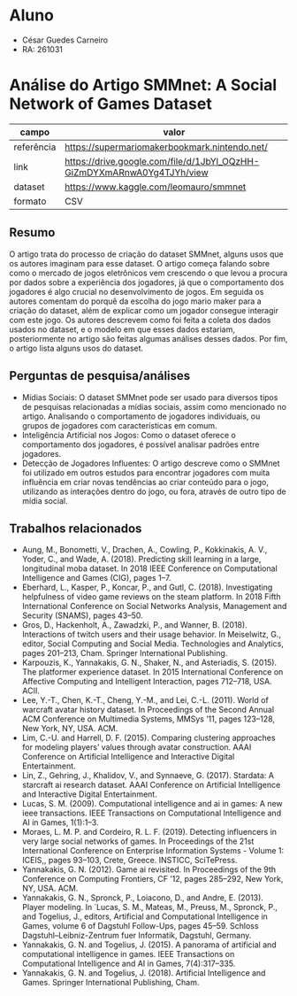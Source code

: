 # Aluno
* César Guedes Carneiro
* RA: 261031

# Análise do Artigo SMMnet: A Social Network of Games Dataset

| campo | valor |
|------------|----------------------------------------|
| referência | https://supermariomakerbookmark.nintendo.net/ |
| link       | https://drive.google.com/file/d/1JbYl_OQzHH-GiZmDYXmARnwA0Yg4TJYh/view |
| dataset | https://www.kaggle.com/leomauro/smmnet |
| formato | CSV |

## Resumo

O artigo trata do processo de criação do dataset SMMnet, alguns usos que os autores imaginam para esse dataset. O artigo começa falando sobre como o mercado de jogos eletrônicos vem crescendo o que levou a procura por dados sobre a experiência dos jogadores, já que o comportamento dos jogadores é algo crucial no desenvolvimento de jogos. Em seguida os autores comentam do porquê da escolha do jogo mario maker para a criação do dataset, além de explicar como um jogador consegue interagir com este jogo. Os autores descrevem como foi feita a coleta dos dados usados no dataset, e o modelo em que esses dados estariam, posteriormente no artigo são feitas algumas análises desses dados. Por fim, o artigo lista alguns usos do dataset.

## Perguntas de pesquisa/análises

* Mídias Sociais: O dataset SMMnet pode ser usado para diversos tipos de pesquisas relacionadas a mídias sociais, assim como mencionado no artigo. Analisando o comportamento de jogadores individuais, ou grupos de jogadores com características em comum.
* Inteligência Artificial nos Jogos: Como o dataset oferece o comportamento dos jogadores, é possível analisar padrões entre jogadores.
* Detecção de Jogadores Influentes: O artigo descreve como o SMMnet foi utilizado em outros estudos para encontrar jogadores com muita influência em criar novas tendências ao criar conteúdo para o jogo, utilizando as interações dentro do jogo, ou fora, através de outro tipo de mídia social.


## Trabalhos relacionados

* Aung, M., Bonometti, V., Drachen, A., Cowling, P., Kokkinakis, A. V., Yoder, C., and Wade, A. (2018). Predicting skill learning in a large, longitudinal moba dataset. In 2018 IEEE Conference on Computational Intelligence and Games (CIG), pages 1–7.
* Eberhard, L., Kasper, P., Koncar, P., and Gutl, C. (2018). Investigating helpfulness of video game reviews on the steam platform. In 2018 Fifth International Conference on Social Networks Analysis, Management and Security (SNAMS), pages 43–50.
* Gros, D., Hackenholt, A., Zawadzki, P., and Wanner, B. (2018). Interactions of twitch users and their usage behavior. In Meiselwitz, G., editor, Social Computing and Social Media. Technologies and Analytics, pages 201–213, Cham. Springer International Publishing.
* Karpouzis, K., Yannakakis, G. N., Shaker, N., and Asteriadis, S. (2015). The platformer experience dataset. In 2015 International Conference on Affective Computing and Intelligent Interaction, pages 712–718, USA. ACII.
* Lee, Y.-T., Chen, K.-T., Cheng, Y.-M., and Lei, C.-L. (2011). World of warcraft avatar history dataset. In Proceedings of the Second Annual ACM Conference on Multimedia Systems, MMSys ’11, pages 123–128, New York, NY, USA. ACM.
* Lim, C.-U. and Harrell, D. F. (2015). Comparing clustering approaches for modeling players’ values through avatar construction. AAAI Conference on Artificial Intelligence and Interactive Digital Entertainment.
* Lin, Z., Gehring, J., Khalidov, V., and Synnaeve, G. (2017). Stardata: A starcraft ai research dataset. AAAI Conference on Artificial Intelligence and Interactive Digital Entertainment.
* Lucas, S. M. (2009). Computational intelligence and ai in games: A new ieee transactions. IEEE Transactions on Computational Intelligence and AI in Games, 1(1):1–3.
* Moraes, L. M. P. and Cordeiro, R. L. F. (2019). Detecting influencers in very large social networks of games. In Proceedings of the 21st International Conference on Enterprise Information Systems - Volume 1: ICEIS,, pages 93–103, Crete, Greece. INSTICC, SciTePress.
* Yannakakis, G. N. (2012). Game ai revisited. In Proceedings of the 9th Conference on Computing Frontiers, CF ’12, pages 285–292, New York, NY, USA. ACM.
* Yannakakis, G. N., Spronck, P., Loiacono, D., and Andre, E. (2013). Player modeling. In  ́ Lucas, S. M., Mateas, M., Preuss, M., Spronck, P., and Togelius, J., editors, Artificial and Computational Intelligence in Games, volume 6 of Dagstuhl Follow-Ups, pages 45–59. Schloss Dagstuhl–Leibniz-Zentrum fuer Informatik, Dagstuhl, Germany.
* Yannakakis, G. N. and Togelius, J. (2015). A panorama of artificial and computational intelligence in games. IEEE Transactions on Computational Intelligence and AI in Games, 7(4):317–335.
* Yannakakis, G. N. and Togelius, J. (2018). Artificial Intelligence and Games. Springer International Publishing, Cham.
